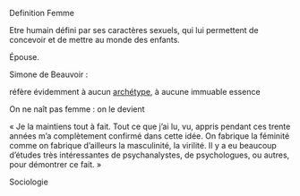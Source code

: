 Definition  Femme

Etre humain défini par ses caractères sexuels, qui lui permettent de concevoir et de mettre au monde des enfants.

Épouse.

Simone de Beauvoir :

réfère évidemment à aucun [archétype](https://fr.wikipedia.org/wiki/Arch%C3%A9type_(philosophie) "Archétype (philosophie)"), à aucune immuable essence

On ne naît pas femme : on le devient

« Je la maintiens tout à fait. Tout ce que j’ai lu, vu, appris pendant ces trente années m’a complètement confirmé dans cette idée. On fabrique la féminité comme on fabrique d’ailleurs la masculinité, la virilité. Il y a eu beaucoup d’études très intéressantes de psychanalystes, de psychologues, ou autres, pour démontrer ce fait. »

Sociologie
